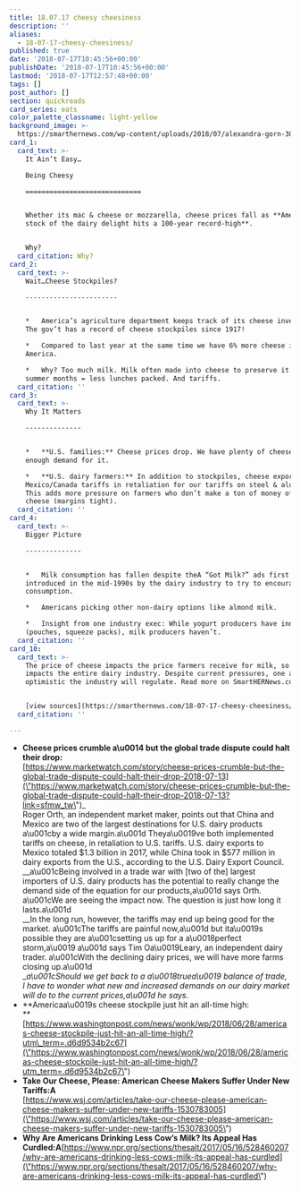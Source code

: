 ```yaml
---
title: 18.07.17 cheesy cheesiness
description: ''
aliases:
  - 18-07-17-cheesy-cheesiness/
published: true
date: '2018-07-17T10:45:56+00:00'
publishDate: '2018-07-17T10:45:56+00:00'
lastmod: '2018-07-17T12:57:48+00:00'
tags: []
post_author: []
section: quickreads
card_series: eats
color_palette_classname: light-yellow
background_image: >-
  https://smarthernews.com/wp-content/uploads/2018/07/alexandra-gorn-308385-unsplash-scaled.jpg
card_1:
  card_text: >-
    It Ain’t Easy…  

    Being Cheesy

    =============================


    Whether its mac & cheese or mozzarella, cheese prices fall as **America’s
    stock of the dairy delight hits a 100-year record-high**.


    Why?
  card_citation: Why?
card_2:
  card_text: >-
    Wait…Cheese Stockpiles?

    -----------------------


    *   America’s agriculture department keeps track of its cheese inventory.
    The gov’t has a record of cheese stockpiles since 1917!

    *   Compared to last year at the same time we have 6% more cheese in
    America.

    *   Why? Too much milk. Milk often made into cheese to preserve it. Also,
    summer months = less lunches packed. And tariffs.
  card_citation: ''
card_3:
  card_text: >-
    Why It Matters

    --------------


    *   **U.S. families:** Cheese prices drop. We have plenty of cheese, but not
    enough demand for it.

    *   **U.S. dairy farmers:** In addition to stockpiles, cheese exports hit by
    Mexico/Canada tariffs in retaliation for our tariffs on steel & aluminum.
    This adds more pressure on farmers who don’t make a ton of money off of
    cheese (margins tight).
  card_citation: ''
card_4:
  card_text: >-
    Bigger Picture

    --------------


    *   Milk consumption has fallen despite theA “Got Milk?” ads first
    introduced in the mid-1990s by the dairy industry to try to encourage
    consumption.

    *   Americans picking other non-dairy options like almond milk.

    *   Insight from one industry exec: While yogurt producers have innovated
    (pouches, squeeze packs), milk producers haven’t.
  card_citation: ''
card_10:
  card_text: >-
    The price of cheese impacts the price farmers receive for milk, so it
    impacts the entire dairy industry. Despite current pressures, one analyst is
    optimistic the industry will regulate. Read more on SmartHERNews.com


    [view sources](https://smarthernews.com/18-07-17-cheesy-cheesiness/)
  card_citation: ''

---
```

*   **Cheese prices crumble a\\u0014 but the global trade dispute could halt their drop:**  
    [https://www.marketwatch.com/story/cheese-prices-crumble-but-the-global-trade-dispute-could-halt-their-drop-2018-07-13](\"https://www.marketwatch.com/story/cheese-prices-crumble-but-the-global-trade-dispute-could-halt-their-drop-2018-07-13?link=sfmw_tw\")_  
    Roger Orth, an independent market maker, points out that China and Mexico are two of the largest destinations for U.S. dairy products a\\u001cby a wide margin.a\\u001d Theya\\u0019ve both implemented tariffs on cheese, in retaliation to U.S. tariffs. U.S. dairy exports to Mexico totaled $1.3 billion in 2017, while China took in $577 million in dairy exports from the U.S., according to the U.S. Dairy Export Council.  
    __a\\u001cBeing involved in a trade war with \[two of the\] largest importers of U.S. dairy products has the potential to really change the demand side of the equation for our products,a\\u001d says Orth. a\\u001cWe are seeing the impact now. The question is just how long it lasts.a\\u001d  
    __In the long run, however, the tariffs may end up being good for the market. a\\u001cThe tariffs are painful now,a\\u001d but ita\\u0019s possible they are a\\u001csetting us up for a a\\u0018perfect storm,a\\u0019 a\\u001d says Tim Oa\\u0019Leary, an independent dairy trader. a\\u001cWith the declining dairy prices, we will have more farms closing up.a\\u001d  
    __a\\u001cShould we get back to a a\\u0018truea\\u0019 balance of trade, I have to wonder what new and increased demands on our dairy market will do to the current prices,a\\u001d he says._
*   **Americaa\\u0019s cheese stockpile just hit an all-time high:  
    **[https://www.washingtonpost.com/news/wonk/wp/2018/06/28/americas-cheese-stockpile-just-hit-an-all-time-high/?utm\_term=.d6d9534b2c67](\"https://www.washingtonpost.com/news/wonk/wp/2018/06/28/americas-cheese-stockpile-just-hit-an-all-time-high/?utm_term=.d6d9534b2c67\")
*   ****Take Our Cheese, Please: American Cheese Makers Suffer Under New Tariffs:A****  
    [https://www.wsj.com/articles/take-our-cheese-please-american-cheese-makers-suffer-under-new-tariffs-1530783005](\"https://www.wsj.com/articles/take-our-cheese-please-american-cheese-makers-suffer-under-new-tariffs-1530783005\")
*   **Why Are Americans Drinking Less Cow’s Milk? Its Appeal Has Curdled:A**[https://www.npr.org/sections/thesalt/2017/05/16/528460207/why-are-americans-drinking-less-cows-milk-its-appeal-has-curdled](\"https://www.npr.org/sections/thesalt/2017/05/16/528460207/why-are-americans-drinking-less-cows-milk-its-appeal-has-curdled\")